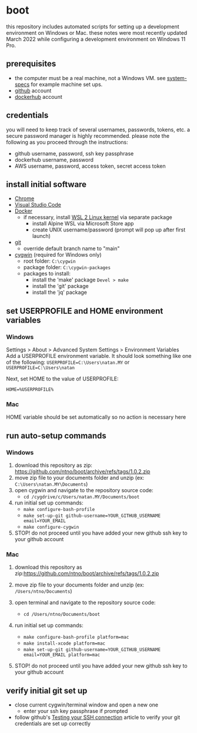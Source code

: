 # boot

this repository includes automated scripts for setting up a development environment on Windows or Mac.  these notes were most recently updated March 2022 while configuring a development environment on Windows 11 Pro.

## prerequisites 
- the computer must be a real machine, not a Windows VM.  see [system-specs](./system-specs.md) for example machine set ups.  
- [github](https://github.com/) account
- [dockerhub](https://hub.docker.com/) account


## credentials
you will need to keep track of several usernames, passwords, tokens, etc.  a secure password manager is highly recommended.  please note the following as you proceed through the instructions:  

- github username, password, ssh key passphrase 
- dockerhub username, password
- AWS username, password, access token, secret access token  


## install initial software

- [Chrome](https://www.google.com/chrome)
- [Visual Studio Code](https://code.visualstudio.com/)  
- [Docker](https://docs.docker.com/get-docker/)  
  + if necessary, install [WSL 2 Linux kernel](https://docs.microsoft.com/en-us/windows/wsl/install-manua) via separate package
    + install Alpine WSL via Microsoft Store app
    + create UNIX username/password (prompt will pop up after first launch)
- [git](https://git-scm.com/download)
  + override default branch name to "main"
- [cygwin](https://cygwin.com/cygwin-ug-net/setup-net.html#internet-setup) (required for Windows only)
  + root folder: `C:\cygwin`
  + package folder: `C:\cygwin-packages`
  + packages to install: 
    - install the 'make' package `Devel > make`
    - install the 'git' package
    - install the 'jq' package

## set USERPROFILE and HOME environment variables

### Windows
 
Settings > About > Advanced System Settings > Environment Variables  
Add a USERPROFILE environment variable.  It should look something like one of the following:
`USERPROFILE=C:\Users\natan.MY`
or 
`USERPROFILE=C:\Users\natan`

Next, set HOME to the value of USERPROFILE:
```
HOME=%USERPROFILE%
```

### Mac

HOME variable should be set automatically so no action is necessary here


## run auto-setup commands

### Windows  

1. download this repository as zip: https://github.com/ntno/boot/archive/refs/tags/1.0.2.zip  
2. move zip file to your documents folder and unzip (ex: `C:\Users\natan.MY\Documents`)  
3. open cygwin and navigate to the repository source code:    
    - `cd /cygdrive/c/Users/natan.MY/Documents/boot`
4. run initial set up commands:
    - `make configure-bash-profile`
    - `make set-up-git github-username=YOUR_GITHUB_USERNAME email=YOUR_EMAIL`
    - `make configure-cygwin`
5. STOP! do not proceed until you have added your new github ssh key to your github account

### Mac  

1. download this repository as zip:https://github.com/ntno/boot/archive/refs/tags/1.0.2.zip   
2. move zip file to your documents folder and unzip (ex: `/Users/ntno/Documents`)  
3. open terminal and navigate to the repository source code:  
    - `cd /Users/ntno/Documents/boot`  
4. run initial set up commands:   
    - `make configure-bash-profile platform=mac`  
    - `make install-xcode platform=mac`  
    - `make set-up-git github-username=YOUR_GITHUB_USERNAME email=YOUR_EMAIL platform=mac`  

5. STOP! do not proceed until you have added your new github ssh key to your github account


## verify initial git set up  

- close current cygwin/terminal window and open a new one
  - enter your ssh key passphrase if prompted
- follow github's [Testing your SSH connection](https://docs.github.com/en/authentication/connecting-to-github-with-ssh/testing-your-ssh-connection) article to verify your git credentials are set up correctly
